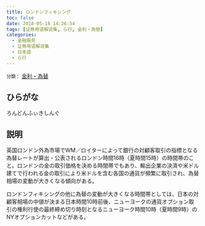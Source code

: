 ```yaml
---
title: ロンドンフィキシング
toc: false
date: 2018-05-18 14:26:54
tags: [证券用语解说集, ら行, 金利・為替]
categories:
  - 金融服务
  - 证券用语解说集
  - 日本語
  - ら行
---
```


`分類：` [金利・為替](/tags/金利・為替/)

## ひらがな

ろんどんふぃきしんぐ

## 説明

英国ロンドン外為市場でWM／ロイターによって銀行の対顧客取引の指標となる為替レートが算出・公表されるロンドン時間16時（夏時間15時）の時間帯のこと。ロンドンの金の取引価格を決める時間帯でもあり、輸出企業の決済や米ドル建てで行われる金の取引により米ドルを含む各国の通貨が頻繁に取引され、為替相場の変動が大きくなる傾向がある。

ロンドンフィキシングの他に為替の変動が大きくなる時間帯としては、日本の対顧客相場の中値が決まる日本時間10時前後、ニューヨークの通貨オプション取引の権利行使の最終締め切り時刻となるニューヨーク時間10時（夏時間9時）のNYオプションカットなどがある。
